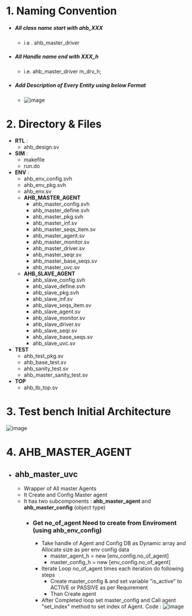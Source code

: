 # 1. Naming Convention
- ##### All class name start with ahb_XXX
  - i.e . ahb_master_driver
- ##### All Handle name end with XXX_h
  - i.e.  ahb_master_driver m_drv_h;
- ##### Add Description of Every Entity using below Format
    -  ![image](https://github.com/user-attachments/assets/9a605278-0e2a-403a-8239-83d53a9b191f)

# 2. Directory & Files
  - **RTL**    :
    - ahb_design.sv
  - **SIM**    :
    - makefile
    - run.do
  - **ENV**    :
    - ahb_env_config.svh
    - ahb_env_pkg.svh
    - ahb_env.sv
    - **AHB_MASTER_AGENT**
      - ahb_master_config.svh
      - ahb_master_define.svh
      - ahb_master_pkg.svh
      - ahb_master_inf.sv
      - ahb_master_seqs_item.sv
      - ahb_master_agent.sv
      - ahb_master_monitor.sv
      - ahb_master_driver.sv
      - ahb_master_seqr.sv
      - ahb_master_base_seqs.sv
      - ahb_master_uvc.sv
    - **AHB_SLAVE_AGENT**
      - ahb_slave_config.svh
      - ahb_slave_define.svh
      - ahb_slave_pkg.svh
      - ahb_slave_inf.sv
      - ahb_slave_seqs_item.sv
      - ahb_slave_agent.sv
      - ahb_slave_monitor.sv
      - ahb_slave_driver.sv
      - ahb_slave_seqr.sv
      - ahb_slave_base_seqs.sv
      - ahb_slave_uvc.sv
  - **TEST**
    - ahb_test_pkg.sv
    - ahb_base_test.sv
    - ahb_sanity_test.sv
    - ahb_master_sanity_test.sv
  - **TOP**
    - ahb_tb_top.sv
# 3. Test bench Initial Architecture   
  ![image](https://github.com/user-attachments/assets/fd46f4d6-2500-4783-8239-1e68d9a0ceab)    

# 4. AHB_MASTER_AGENT
  - ## ahb_master_uvc
    - Wrapper of All master Agents
    - It Create and Config Master agent
    - It has two subcomponents   : **ahb_master_agent** and **ahb_master_config** (object type)
      - ### Get no_of_agent Need to create from Enviroment (using **ahb_env_config**)
        - Take handle of Agent and Config DB as Dynamic array and Allocate size as per env config data
          - master_agent_h  = new [env_config.no_of_agent]
          - master_config_h = new [env_config.no_of_agent]
        - Iterate Loop no_of_agent times each iteration do following steps
          - Create master_config & and set variable "is_active" to ACTIVE or PASSIVE as per Requirement
          - Than Create agent
        - After Completed loop set master_config and Call agent "set_index" method to set index of Agent.
          Code :
          ![image](https://github.com/user-attachments/assets/60196d16-cbe6-455b-b8fe-924a6e46f044)
